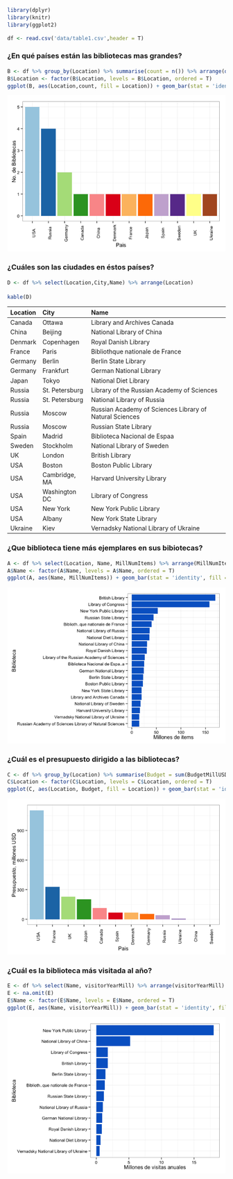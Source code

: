 

```r
library(dplyr)
library(knitr)
library(ggplot2)
```


```r
df <- read.csv('data/table1.csv',header = T)
```

### ¿En qué países están las bibliotecas mas grandes?


```r
B <- df %>% group_by(Location) %>% summarise(count = n()) %>% arrange(desc(count))
B$Location <- factor(B$Location, levels = B$Location, ordered = T)
ggplot(B, aes(Location,count, fill = Location)) + geom_bar(stat = 'identity') + theme_bw() + scale_fill_brewer(palette = 'Paired') + theme(axis.text.x = element_text(angle = 90), legend.position = 'none') + labs(x = 'Pais', y = 'No. de Bibliotecas')
```

![Countries Largest Libraries](./details_files/figure-html/countries.png) 

### ¿Cuáles son las ciudades en éstos países?


```r
D <- df %>% select(Location,City,Name) %>% arrange(Location)

kable(D)
```



|Location |City           |Name                                                    |
|:--------|:--------------|:-------------------------------------------------------|
|Canada   |Ottawa         |Library and Archives Canada                             |
|China    |Beijing        |National Library of China                               |
|Denmark  |Copenhagen     |Royal Danish Library                                    |
|France   |Paris          |Biblioth<c3><a8>que nationale de France                       |
|Germany  |Berlin         |Berlin State Library                                    |
|Germany  |Frankfurt      |German National Library                                 |
|Japan    |Tokyo          |National Diet Library                                   |
|Russia   |St. Petersburg |Library of the Russian Academy of Sciences              |
|Russia   |St. Petersburg |National Library of Russia                              |
|Russia   |Moscow         |Russian Academy of Sciences Library of Natural Sciences |
|Russia   |Moscow         |Russian State Library                                   |
|Spain    |Madrid         |Biblioteca Nacional de Espa<c3><b1>a                          |
|Sweden   |Stockholm      |National Library of Sweden                              |
|UK       |London         |British Library                                         |
|USA      |Boston         |Boston Public Library                                   |
|USA      |Cambridge, MA  |Harvard University Library                              |
|USA      |Washington DC  |Library of Congress                                     |
|USA      |New York       |New York Public Library                                 |
|USA      |Albany         |New York State Library                                  |
|Ukraine  |Kiev           |Vernadsky National Library of Ukraine                   |

### ¿Que biblioteca tiene más ejemplares en sus bibiotecas?


```r
A <- df %>% select(Location, Name, MillNumItems) %>% arrange(MillNumItems)
A$Name <- factor(A$Name, levels = A$Name, ordered = T)
ggplot(A, aes(Name, MillNumItems)) + geom_bar(stat = 'identity', fill = '#0066CC') + theme_bw() + theme(legend.position = 'none') + labs(x = 'Biblioteca', y = 'Millones de items') + coord_flip()
```

![Number of items](./details_files/figure-html/items.png) 

### ¿Cuál es el presupuesto dirigido a las bibliotecas?


```r
C <- df %>% group_by(Location) %>% summarise(Budget = sum(BudgetMillUSD,na.rm = T)) %>% arrange(desc(Budget))
C$Location <- factor(C$Location, levels = C$Location, ordered = T)
ggplot(C, aes(Location, Budget, fill = Location)) + geom_bar(stat = 'identity') + theme_bw() + scale_fill_brewer(palette = 'Paired') + theme(axis.text.x = element_text(angle = 90), legend.position = 'none') + labs(x = 'Pais', y = 'Presupuesto, millones USD')
```

![Budget Million USD](./details_files/figure-html/budget.png) 

### ¿Cuál es la biblioteca más visitada al año?


```r
E <- df %>% select(Name, visitorYearMill) %>% arrange(visitorYearMill)
E <- na.omit(E)
E$Name <- factor(E$Name, levels = E$Name, ordered = T)
ggplot(E, aes(Name, visitorYearMill)) + geom_bar(stat = 'identity', fill = '#0066CC') + theme_bw() + theme(legend.position = 'none') + labs(x = 'Biblioteca', y = 'Millones de visitas anuales') + coord_flip()
```

![Visitas anuales](./details_files/figure-html/visit.png) 

